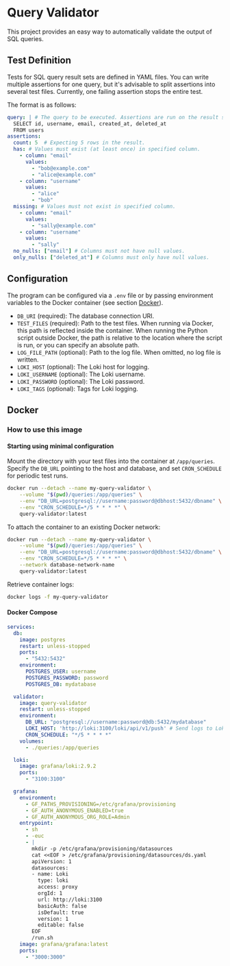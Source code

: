 # Query Validator

This project provides an easy way to automatically validate the output of SQL queries.

## Test Definition

Tests for SQL query result sets are defined in YAML files. You can write multiple assertions for one query, but it's advisable to split assertions into several test files. Currently, one failing assertion stops the entire test.

The format is as follows:

```yaml filename="test-select-users.yaml"
query: | # The query to be executed. Assertions are run on the result set.
  SELECT id, username, email, created_at, deleted_at
  FROM users
assertions:
  count: 5  # Expecting 5 rows in the result.
  has: # Values must exist (at least once) in specified column.
    - column: "email"
      values: 
        - "bob@example.com"
        - "alice@example.com"
    - column: "username"
      values: 
        - "alice"
        - "bob"
  missing: # Values must not exist in specified column.
    - column: "email"
      values: 
        - "sally@example.com"
    - column: "username"
      values:
        - "sally"
  no_nulls: ["email"] # Columns must not have null values.
  only_nulls: ["deleted_at"] # Columns must only have null values.
```

## Configuration

The program can be configured via a `.env` file or by passing environment variables to the Docker container (see section [Docker](#Docker)).

- `DB_URI` (required): The database connection URI.
- `TEST_FILES` (required): Path to the test files. When running via Docker, this path is reflected inside the container. When running the Python script outside Docker, the path is relative to the location where the script is run, or you can specify an absolute path.
- `LOG_FILE_PATH` (optional): Path to the log file. When omitted, no log file is written.
- `LOKI_HOST` (optional): The Loki host for logging.
- `LOKI_USERNAME` (optional): The Loki username.
- `LOKI_PASSWORD` (optional): The Loki password.
- `LOKI_TAGS` (optional): Tags for Loki logging.

## Docker

### How to use this image

#### Starting using minimal configuration

Mount the directory with your test files into the container at `/app/queries`. Specify the `DB_URL` pointing to the host and database, and set `CRON_SCHEDULE` for periodic test runs.

```bash
docker run --detach --name my-query-validator \
	--volume "$(pwd)/queries:/app/queries" \
	--env "DB_URL=postgresql://username:password@dbhost:5432/dbname" \
	--env "CRON_SCHEDULE=*/5 * * * *" \
	query-validator:latest
```

To attach the container to an existing Docker network:

```bash
docker run --detach --name my-query-validator \
	--volume "$(pwd)/queries:/app/queries" \
	--env "DB_URL=postgresql://username:password@dbhost:5432/dbname" \
	--env "CRON_SCHEDULE=*/5 * * * *" \
	--network database-network-name 
	query-validator:latest
```

Retrieve container logs:

```bash
docker logs -f my-query-validator
```

#### Docker Compose

```yaml
services:
  db:
    image: postgres
    restart: unless-stopped
    ports:
      - "5432:5432"
    environment:
      POSTGRES_USER: username 
      POSTGRES_PASSWORD: password
      POSTGRES_DB: mydatabase

  validator:
    image: query-validator
    restart: unless-stopped
    environment:
      DB_URL: "postgresql://username:password@db:5432/mydatabase"
      LOKI_HOST: 'http://loki:3100/loki/api/v1/push' # Send logs to Loki
      CRON_SCHEDULE: "*/5 * * * *"
    volumes:
      - ./queries:/app/queries

  loki:
    image: grafana/loki:2.9.2
    ports:
      - "3100:3100"

  grafana:
    environment:
      - GF_PATHS_PROVISIONING=/etc/grafana/provisioning
      - GF_AUTH_ANONYMOUS_ENABLED=true
      - GF_AUTH_ANONYMOUS_ORG_ROLE=Admin
    entrypoint:
      - sh
      - -euc
      - |
        mkdir -p /etc/grafana/provisioning/datasources
        cat <<EOF > /etc/grafana/provisioning/datasources/ds.yaml
        apiVersion: 1
        datasources:
        - name: Loki
          type: loki
          access: proxy 
          orgId: 1
          url: http://loki:3100
          basicAuth: false
          isDefault: true
          version: 1
          editable: false
        EOF
        /run.sh
    image: grafana/grafana:latest
    ports:
      - "3000:3000"
```

